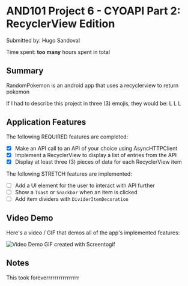 # AND101 Project 6 - CYOAPI Part 2: RecyclerView Edition

Submitted by: Hugo Sandoval

Time spent: **too many** hours spent in total

## Summary

RandomPokemon is an android app that uses a recyclerview to return pokemon

If I had to describe this project in three (3) emojis, they would be: L L L

## Application Features

The following REQUIRED features are completed:

- [x] Make an API call to an API of your choice using AsyncHTTPClient
- [x] Implement a RecyclerView to display a list of entries from the API
- [x] Display at least three (3) pieces of data for each RecyclerView item

The following STRETCH features are implemented:

- [ ] Add a UI element for the user to interact with API further
- [ ] Show a `Toast` or `Snackbar` when an item is clicked
- [ ] Add item dividers with `DividerItemDecoration`
      
## Video Demo

Here's a video / GIF that demos all of the app's implemented features:

<img src='https://i.imgur.com/9UT47WR.gif' title='Video Demo' width='' alt='Video Demo' />
GIF created with Screentogif

## Notes

This took foreverrrrrrrrrrrrrrrr
